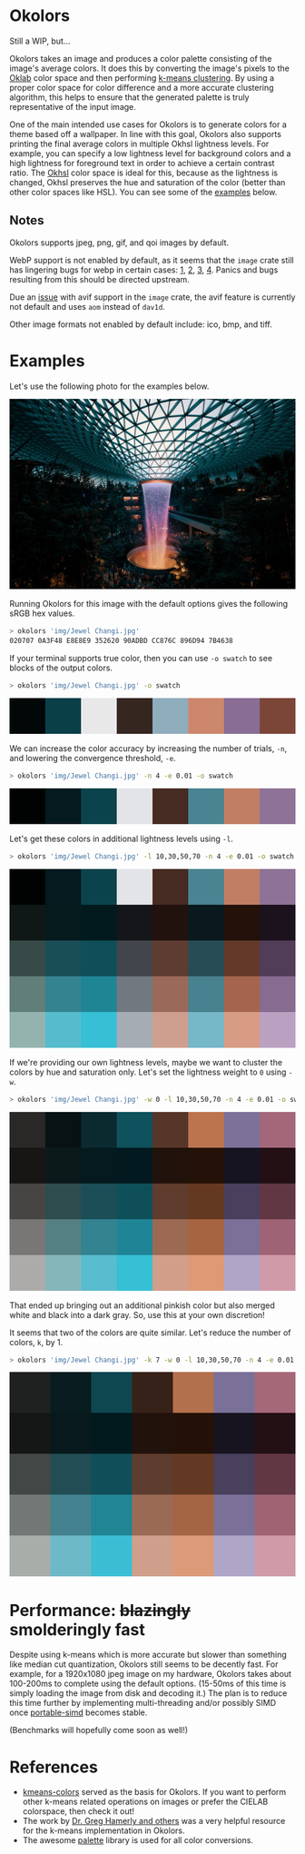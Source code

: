 # Okolors

Still a WIP, but...

Okolors takes an image and produces a color palette consisting of the image's average colors.
It does this by converting the image's pixels to the [Oklab](https://bottosson.github.io/posts/oklab/) color space
and then performing [k-means clustering](https://en.wikipedia.org/wiki/K-means_clustering).
By using a proper color space for color difference and a more accurate clustering algorithm,
this helps to ensure that the generated palette is truly representative of the input image.

One of the main intended use cases for Okolors is to generate colors for a theme based off a wallpaper.
In line with this goal, Okolors also supports printing the final average colors in multiple Okhsl lightness levels.
For example, you can specify a low lightness level for background colors
and a high lightness for foreground text in order to achieve a certain contrast ratio.
The [Okhsl](https://bottosson.github.io/posts/colorpicker/) color space is ideal for this,
because as the lightness is changed, Okhsl preserves the hue and saturation of the color
(better than other color spaces like HSL). You can see some of the [examples](#examples) below.

## Notes

Okolors supports jpeg, png, gif, and qoi images by default.

WebP support is not enabled by default, as it seems that the `image` crate still has lingering bugs for webp in certain cases:
[1](https://github.com/image-rs/image/issues/1873),
[2](https://github.com/image-rs/image/issues/1872),
[3](https://github.com/image-rs/image/issues/1712),
[4](https://github.com/image-rs/image/issues/1647).
Panics and bugs resulting from this should be directed upstream.

Due an [issue](https://github.com/image-rs/image/issues/1647) with avif support in the `image` crate,
the avif feature is currently not default and uses `aom` instead of `dav1d`.

Other image formats not enabled by default include: ico, bmp, and tiff.

# Examples

Let's use the following photo for the examples below.

![Jewel Changi Airport Waterfall](docs/Jewel%20Changi.jpg)

Running Okolors for this image with the default options gives the following sRGB hex values.

```bash
> okolors 'img/Jewel Changi.jpg'
020707 0A3F48 E8E8E9 352620 90ADBD CC876C 896D94 7B4638
```

If your terminal supports true color,
then you can use `-o swatch` to see blocks of the output colors.

```bash
> okolors 'img/Jewel Changi.jpg' -o swatch
```

![](docs/swatch1.svg)

We can increase the color accuracy by increasing the number of trials, `-n`, and lowering the convergence threshold, `-e`.

```bash
> okolors 'img/Jewel Changi.jpg' -n 4 -e 0.01 -o swatch
```

![](docs/swatch2.svg)

Let's get these colors in additional lightness levels using `-l`.

```bash
> okolors 'img/Jewel Changi.jpg' -l 10,30,50,70 -n 4 -e 0.01 -o swatch
```

![](docs/swatch3.svg)

If we're providing our own lightness levels, maybe we want to cluster the colors by hue and saturation only.
Let's set the lightness weight to `0` using `-w`.

```bash
> okolors 'img/Jewel Changi.jpg' -w 0 -l 10,30,50,70 -n 4 -e 0.01 -o swatch
```

![](docs/swatch4.svg)

That ended up bringing out an additional pinkish color but also merged white and black into a dark gray.
So, use this at your own discretion!

It seems that two of the colors are quite similar. Let's reduce the number of colors, `k`, by 1.

```bash
> okolors 'img/Jewel Changi.jpg' -k 7 -w 0 -l 10,30,50,70 -n 4 -e 0.01 -o swatch
```

![](docs/swatch5.svg)

# Performance: ~~blazingly~~ smolderingly fast

Despite using k-means which is more accurate but slower than something like median cut quantization,
Okolors still seems to be decently fast. For example, for a 1920x1080 jpeg image on my hardware,
Okolors takes about 100-200ms to complete using the default options.
(15-50ms of this time is simply loading the image from disk and decoding it.)
The plan is to reduce this time further by implementing multi-threading
and/or possibly SIMD once [portable-simd](https://github.com/rust-lang/rust/issues/86656) becomes stable.

(Benchmarks will hopefully come soon as well!)

# References

- [kmeans-colors](https://github.com/okaneco/kmeans-colors/) served as the basis for Okolors.
  If you want to perform other k-means related operations on images or prefer the CIELAB colorspace, then check it out!
- The work by [Dr. Greg Hamerly and others](https://cs.baylor.edu/~hamerly/software/kmeans)
  was a very helpful resource for the k-means implementation in Okolors.
- The awesome [palette](https://github.com/Ogeon/palette) library is used for all color conversions.
